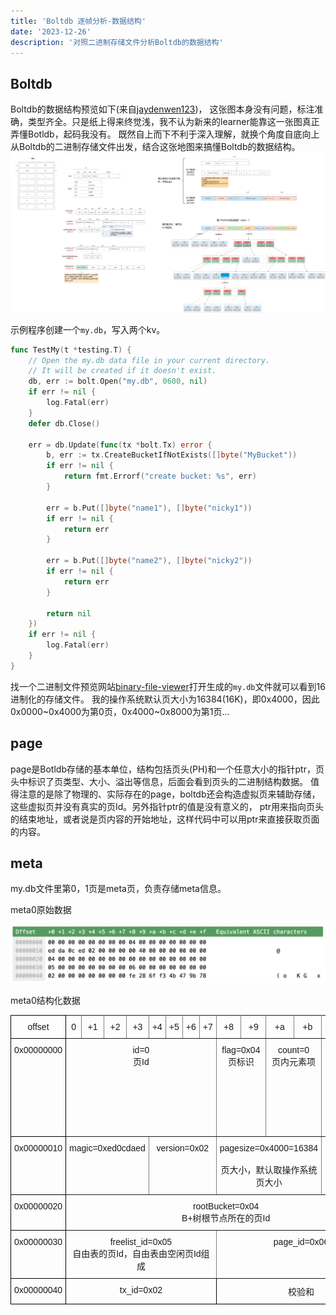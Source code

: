 ```yaml
---
title: 'Boltdb 逐帧分析-数据结构'
date: '2023-12-26'
description: '对照二进制存储文件分析Boltdb的数据结构'
---
```


## Boltdb
Boltdb的数据结构预览如下(来自[jaydenwen123](https://jaydenwen123.github.io/boltdb/chapter1/boltdb%E7%9A%84%E6%95%B4%E4%BD%93%E6%95%B0%E6%8D%AE%E7%BB%84%E7%BB%87%E7%BB%93%E6%9E%84.html))，
这张图本身没有问题，标注准确，类型齐全。只是纸上得来终觉浅，我不认为新来的learner能靠这一张图真正弄懂Botldb，起码我没有。
既然自上而下不利于深入理解，就换个角度自底向上从Boltdb的二进制存储文件出发，结合这张地图来搞懂Boltdb的数据结构。
![boltdb](/images/boltdb/boltdb.png)

示例程序创建一个`my.db`，写入两个kv。
```go
func TestMy(t *testing.T) {
	// Open the my.db data file in your current directory.
	// It will be created if it doesn't exist.
	db, err := bolt.Open("my.db", 0600, nil)
	if err != nil {
		log.Fatal(err)
	}
	defer db.Close()

	err = db.Update(func(tx *bolt.Tx) error {
		b, err := tx.CreateBucketIfNotExists([]byte("MyBucket"))
		if err != nil {
			return fmt.Errorf("create bucket: %s", err)
		}

		err = b.Put([]byte("name1"), []byte("nicky1"))
		if err != nil {
			return err
		}

		err = b.Put([]byte("name2"), []byte("nicky2"))
		if err != nil {
			return err
		}

		return nil
	})
	if err != nil {
		log.Fatal(err)
	}
}
```

找一个二进制文件预览网站[binary-file-viewer](https://iamkate.com/code/binary-file-viewer/)打开生成的`my.db`文件就可以看到16进制化的存储文件。
我的操作系统默认页大小为16384(16K)，即0x4000，因此0x0000~0x4000为第0页，0x4000~0x8000为第1页...

## page
page是Botldb存储的基本单位，结构包括页头(PH)和一个任意大小的指针ptr，页头中标识了页类型、大小、溢出等信息，后面会看到页头的二进制结构数据。
值得注意的是除了物理的、实际存在的page，boltdb还会构造虚拟页来辅助存储，这些虚拟页并没有真实的页Id。另外指针ptr的值是没有意义的，
ptr用来指向页头的结束地址，或者说是页内容的开始地址，这样代码中可以用ptr来直接获取页面的内容。

## meta
my.db文件里第0，1页是meta页，负责存储meta信息。

meta0原始数据

![meta0](/images/boltdb/meta0.png)

meta0结构化数据

<table style="border-collapse:collapse;border-spacing:0" class="tg"><tbody><tr><td style="border-color:black;border-style:solid;border-width:1px;font-family:Arial, sans-serif;font-size:14px;overflow:hidden;padding:10px 5px;text-align:center;vertical-align:top;word-break:normal">offset</td><td style="border-color:inherit;border-style:solid;border-width:1px;font-family:Arial, sans-serif;font-size:14px;overflow:hidden;padding:10px 5px;text-align:center;vertical-align:top;word-break:normal">0</td><td style="border-color:inherit;border-style:solid;border-width:1px;font-family:Arial, sans-serif;font-size:14px;overflow:hidden;padding:10px 5px;text-align:center;vertical-align:top;word-break:normal">+1</td><td style="border-color:inherit;border-style:solid;border-width:1px;font-family:Arial, sans-serif;font-size:14px;overflow:hidden;padding:10px 5px;text-align:center;vertical-align:top;word-break:normal">+2</td><td style="border-color:inherit;border-style:solid;border-width:1px;font-family:Arial, sans-serif;font-size:14px;overflow:hidden;padding:10px 5px;text-align:center;vertical-align:top;word-break:normal">+3</td><td style="border-color:inherit;border-style:solid;border-width:1px;font-family:Arial, sans-serif;font-size:14px;overflow:hidden;padding:10px 5px;text-align:center;vertical-align:top;word-break:normal">+4</td><td style="border-color:inherit;border-style:solid;border-width:1px;font-family:Arial, sans-serif;font-size:14px;overflow:hidden;padding:10px 5px;text-align:center;vertical-align:top;word-break:normal">+5</td><td style="border-color:inherit;border-style:solid;border-width:1px;font-family:Arial, sans-serif;font-size:14px;overflow:hidden;padding:10px 5px;text-align:center;vertical-align:top;word-break:normal">+6</td><td style="border-color:inherit;border-style:solid;border-width:1px;font-family:Arial, sans-serif;font-size:14px;overflow:hidden;padding:10px 5px;text-align:center;vertical-align:top;word-break:normal">+7</td><td style="border-color:inherit;border-style:solid;border-width:1px;font-family:Arial, sans-serif;font-size:14px;overflow:hidden;padding:10px 5px;text-align:center;vertical-align:top;word-break:normal">+8</td><td style="border-color:inherit;border-style:solid;border-width:1px;font-family:Arial, sans-serif;font-size:14px;overflow:hidden;padding:10px 5px;text-align:center;vertical-align:top;word-break:normal">+9</td><td style="border-color:inherit;border-style:solid;border-width:1px;font-family:Arial, sans-serif;font-size:14px;overflow:hidden;padding:10px 5px;text-align:center;vertical-align:top;word-break:normal">+a</td><td style="border-color:inherit;border-style:solid;border-width:1px;font-family:Arial, sans-serif;font-size:14px;overflow:hidden;padding:10px 5px;text-align:center;vertical-align:top;word-break:normal">+b</td><td style="border-color:inherit;border-style:solid;border-width:1px;font-family:Arial, sans-serif;font-size:14px;overflow:hidden;padding:10px 5px;text-align:center;vertical-align:top;word-break:normal">+c</td><td style="border-color:inherit;border-style:solid;border-width:1px;font-family:Arial, sans-serif;font-size:14px;overflow:hidden;padding:10px 5px;text-align:center;vertical-align:top;word-break:normal">+d</td><td style="border-color:inherit;border-style:solid;border-width:1px;font-family:Arial, sans-serif;font-size:14px;overflow:hidden;padding:10px 5px;text-align:center;vertical-align:top;word-break:normal">+e</td><td style="border-color:inherit;border-style:solid;border-width:1px;font-family:Arial, sans-serif;font-size:14px;overflow:hidden;padding:10px 5px;text-align:center;vertical-align:top;word-break:normal">+f</td></tr><tr><td style="border-color:black;border-style:solid;border-width:1px;font-family:Arial, sans-serif;font-size:14px;overflow:hidden;padding:10px 5px;text-align:center;vertical-align:top;word-break:normal">0x00000000</td><td style="border-color:inherit;border-style:solid;border-width:1px;font-family:Arial, sans-serif;font-size:14px;overflow:hidden;padding:10px 5px;text-align:center;vertical-align:top;word-break:normal" colspan="8">id=0<br><span style="font-weight:400;font-style:normal">页Id</span></td><td style="border-color:inherit;border-style:solid;border-width:1px;font-family:Arial, sans-serif;font-size:14px;overflow:hidden;padding:10px 5px;text-align:center;vertical-align:top;word-break:normal" colspan="2">flag=0x04<br>页标识<br><br></td><td style="border-color:inherit;border-style:solid;border-width:1px;font-family:Arial, sans-serif;font-size:14px;overflow:hidden;padding:10px 5px;text-align:center;vertical-align:top;word-break:normal" colspan="2"><span style="font-weight:400;font-style:normal">count=0</span><br>页内元素项</td><td style="border-color:inherit;border-style:solid;border-width:1px;font-family:Arial, sans-serif;font-size:14px;overflow:hidden;padding:10px 5px;text-align:center;vertical-align:top;word-break:normal" colspan="4"><span style="font-weight:400;font-style:normal">overflow=0</span><br>页溢出，如果数据太大单页放不下，<br>此数值用来标识溢出了多少页</td></tr><tr><td style="border-color:black;border-style:solid;border-width:1px;font-family:Arial, sans-serif;font-size:14px;overflow:hidden;padding:10px 5px;text-align:center;vertical-align:top;word-break:normal">0x00000010</td><td style="border-color:inherit;border-style:solid;border-width:1px;font-family:Arial, sans-serif;font-size:14px;overflow:hidden;padding:10px 5px;text-align:center;vertical-align:top;word-break:normal" colspan="4">magic=0xed0cdaed</td><td style="border-color:inherit;border-style:solid;border-width:1px;font-family:Arial, sans-serif;font-size:14px;overflow:hidden;padding:10px 5px;text-align:center;vertical-align:top;word-break:normal" colspan="4">version=0x02</td><td style="border-color:inherit;border-style:solid;border-width:1px;font-family:Arial, sans-serif;font-size:14px;overflow:hidden;padding:10px 5px;text-align:center;vertical-align:top;word-break:normal" colspan="4">pagesize=0x4000=16384<br><br>页大小，默认取操作系统页大小</td><td style="border-color:inherit;border-style:solid;border-width:1px;font-family:Arial, sans-serif;font-size:14px;overflow:hidden;padding:10px 5px;text-align:center;vertical-align:top;word-break:normal" colspan="4"><span style="font-weight:400;font-style:normal">flags=0</span></td></tr><tr><td style="border-color:black;border-style:solid;border-width:1px;font-family:Arial, sans-serif;font-size:14px;overflow:hidden;padding:10px 5px;text-align:center;vertical-align:top;word-break:normal">0x00000020</td><td style="border-color:inherit;border-style:solid;border-width:1px;font-family:Arial, sans-serif;font-size:14px;overflow:hidden;padding:10px 5px;text-align:center;vertical-align:top;word-break:normal" colspan="16"><span style="font-weight:400;font-style:normal">rootBucket=0x04</span><br>B+树根节点所在的页Id</td></tr><tr><td style="border-color:black;border-style:solid;border-width:1px;font-family:Arial, sans-serif;font-size:14px;overflow:hidden;padding:10px 5px;text-align:center;vertical-align:top;word-break:normal">0x00000030</td><td style="border-color:inherit;border-style:solid;border-width:1px;font-family:Arial, sans-serif;font-size:14px;overflow:hidden;padding:10px 5px;text-align:center;vertical-align:top;word-break:normal" colspan="8">freelist_id=0x05<br>自由表的页Id，自由表由空闲页Id组成</td><td style="border-color:inherit;border-style:solid;border-width:1px;font-family:Arial, sans-serif;font-size:14px;overflow:hidden;padding:10px 5px;text-align:center;vertical-align:top;word-break:normal" colspan="8">page_id=0x06</td></tr><tr><td style="border-color:black;border-style:solid;border-width:1px;font-family:Arial, sans-serif;font-size:14px;overflow:hidden;padding:10px 5px;text-align:center;vertical-align:top;word-break:normal">0x00000040</td><td style="border-color:black;border-style:solid;border-width:1px;font-family:Arial, sans-serif;font-size:14px;overflow:hidden;padding:10px 5px;text-align:center;vertical-align:top;word-break:normal" colspan="8">tx_id=0x02</td><td style="border-color:black;border-style:solid;border-width:1px;font-family:Arial, sans-serif;font-size:14px;overflow:hidden;padding:10px 5px;text-align:center;vertical-align:top;word-break:normal" colspan="8">校验和</td></tr></tbody></table>